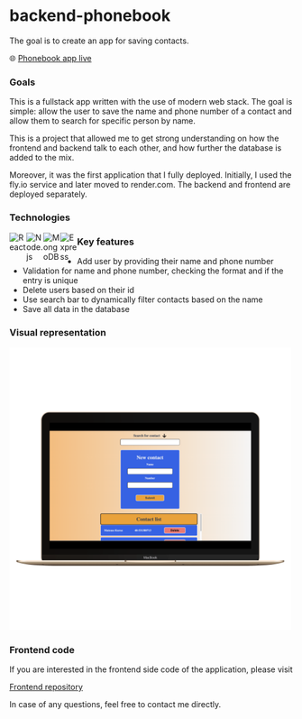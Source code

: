 # backend-phonebook
The goal is to create an app for saving contacts.


🌐 [Phonebook app live](https://phonebook-frontend-sfiq.onrender.com/)
<h3>Goals</h3>
<p>This is a fullstack app written with the use of modern web stack. The goal is simple: allow the user to save the name and phone number of a contact and allow them to search for specific person by name.</p>
<p>This is a project that allowed me to get strong understanding on how the frontend and backend talk to each other, and how further the database is added to the mix.</p>
<p>Moreover, it was the first application that I fully deployed. Initially, I used the fly.io service and later moved to render.com. The backend and frontend are deployed separately.</p>
<h3>Technologies</h3>
<img align="left" alt="React" width="30px" src="https://cdn.jsdelivr.net/gh/devicons/devicon/icons/react/react-original.svg" /> 
<img align="left" alt="Node.js" width="30px" src="https://cdn.jsdelivr.net/gh/devicons/devicon/icons/nodejs/nodejs-original.svg" />
<img align="left" alt="MongoDB" width="30px" src="https://cdn.jsdelivr.net/gh/devicons/devicon/icons/mongodb/mongodb-original.svg" />
<img align="left" alt="Express" width="30px" src="https://cdn.jsdelivr.net/gh/devicons/devicon/icons/express/express-original.svg" />
<h3>Key features</h3>
<ul>
  <li>Add user by providing their name and phone number</li>
  <li>Validation for name and phone number, checking the format and if the entry is unique</li>
  <li>Delete users based on their id</li>
  <li>Use search bar to dynamically filter contacts based on the name</li>
  <li>Save all data in the database</li>
</ul>
<h3>Visual representation</h3>
<img width="500px" src="./phonebook_1.png" alt="phonebook app desktop screenshot" />

<h3>Frontend code</h3>
If you are interested in the frontend side code of the application, please visit 


[Frontend repository](https://github.com/MateuszKuruc/fullStackOpen/tree/main/part2/phonebook)

In case of any questions, feel free to contact me directly.
